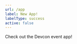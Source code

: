 ```yaml
---
url: /app
label: New App!
labelType: success
active: false
---
```


Check out the Devcon event app!
